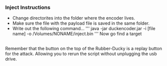 ### Inject Instructions
* Change directorites into the folder where the encoder lives.
* Make sure the file with the payload file is saved in the same folder.
* Write out the following command...
'''
java -jar duckencoder.jar -i [file name] -o /Volumes/NONAME/inject.bin
'''
Now go find a target
<br>
Remember that the button on the top of the Rubber-Ducky is a replay button for
the attack. Allowing you to rerun the script without unplugging the usb drive.
